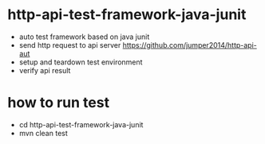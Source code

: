 # http-api-test-framework-java-junit
- auto test framework based on java junit
- send http request to api server https://github.com/jumper2014/http-api-aut
- setup and teardown test environment
- verify api result

# how to run test
- cd http-api-test-framework-java-junit
- mvn clean test